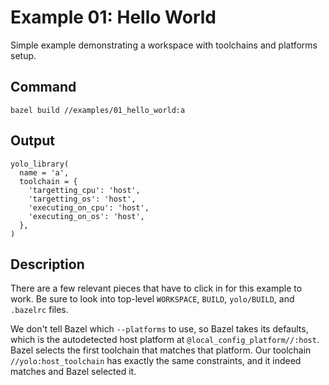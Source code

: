 # Example 01: Hello World

Simple example demonstrating a workspace with toolchains and platforms setup.

## Command

```
bazel build //examples/01_hello_world:a
```

## Output

```
yolo_library(
  name = 'a',
  toolchain = {
    'targetting_cpu': 'host',
    'targetting_os': 'host',
    'executing_on_cpu': 'host',
    'executing_on_os': 'host',
  },
)
```

## Description

There are a few relevant pieces that have to click in for this example to work.
Be sure to look into top-level `WORKSPACE`, `BUILD`, `yolo/BUILD`, and
`.bazelrc` files.

We don't tell Bazel which `--platforms` to use, so Bazel takes its defaults, which is
the autodetected host platform at `@local_config_platform//:host`. Bazel selects
the first toolchain that matches that platform. Our toolchain
`//yolo:host_toolchain` has exactly the same constraints, and it indeed matches
and Bazel selected it.
